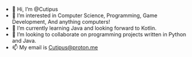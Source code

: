 - 👋 Hi, I’m @Cutipus
- 👀 I’m interested in Computer Science, Programming, Game Development, And anything computers!
- 🌱 I’m currently learning Java and looking forward to Kotlin.
- 💞️ I’m looking to collaborate on programming projects written in Python and Java.
- 📫 My email is Cutipus@proton.me